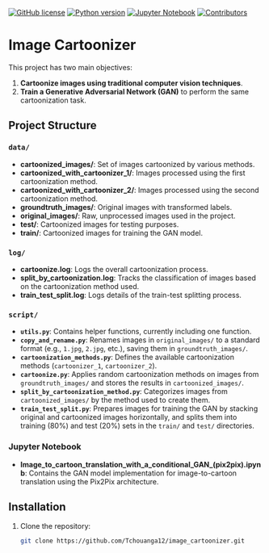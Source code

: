 [![GitHub license](https://img.shields.io/badge/license-MIT-blue.svg)](https://github.com/Tchouanga12/SAM-Quality_Control/blob/main/LICENSE)
[![Python version](https://img.shields.io/badge/python-3.7%2B-brightgreen.svg)](https://www.python.org/downloads/)
[![Jupyter Notebook](https://img.shields.io/badge/Jupyter%20Notebook-6.0%2B-orange.svg)](https://jupyter.org/install)
[![Contributors](https://img.shields.io/github/contributors/Tchouanga12/SAM-Quality_Control.svg)](https://github.com/Tchouanga12/SAM-Quality_Control/graphs/contributors)

# Image Cartoonizer

This project has two main objectives:
1. **Cartoonize images using traditional computer vision techniques**.
2. **Train a Generative Adversarial Network (GAN)** to perform the same cartoonization task.

## Project Structure

### `data/`
- **cartoonized_images/**: Set of images cartoonized by various methods.
- **cartoonized_with_cartoonizer_1/**: Images processed using the first cartoonization method.
- **cartoonized_with_cartoonizer_2/**: Images processed using the second cartoonization method.
- **groundtruth_images/**: Original images with transformed labels.
- **original_images/**: Raw, unprocessed images used in the project.
- **test/**: Cartoonized images for testing purposes.
- **train/**: Cartoonized images for training the GAN model.

### `log/`
- **cartoonize.log**: Logs the overall cartoonization process.
- **split_by_cartoonization.log**: Tracks the classification of images based on the cartoonization method used.
- **train_test_split.log**: Logs details of the train-test splitting process.

### `script/`
- **`utils.py`**: Contains helper functions, currently including one function.
- **`copy_and_rename.py`**: Renames images in `original_images/` to a standard format (e.g., `1.jpg`, `2.jpg`, etc.), saving them in `groundtruth_images/`.
- **`cartoonization_methods.py`**: Defines the available cartoonization methods (`cartoonizer_1`, `cartoonizer_2`).
- **`cartoonize.py`**: Applies random cartoonization methods on images from `groundtruth_images/` and stores the results in `cartoonized_images/`.
- **`split_by_cartoonization_method.py`**: Categorizes images from `cartoonized_images/` by the method used to create them.
- **`train_test_split.py`**: Prepares images for training the GAN by stacking original and cartoonized images horizontally, and splits them into training (80%) and test (20%) sets in the `train/` and `test/` directories.

### Jupyter Notebook
- **Image_to_cartoon_translation_with_a_conditional_GAN_(pix2pix).ipynb**: Contains the GAN model implementation for image-to-cartoon translation using the Pix2Pix architecture.

## Installation

1. Clone the repository:
   ```bash
   git clone https://github.com/Tchouanga12/image_cartoonizer.git
